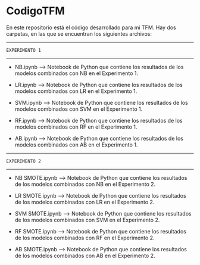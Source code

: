 # CodigoTFM

En este repositorio está el código desarrollado para mi TFM. Hay dos carpetas, en las que se encuentran los siguientes archivos:



----------------------------

	EXPERIMENTO 1

----------------------------


- NB.ipynb --> Notebook de Python que contiene los resultados de los modelos combinados con NB en el Experimento 1.

- LR.ipynb --> Notebook de Python que contiene los resultados de los modelos combinados con LR en el Experimento 1.

- SVM.ipynb --> Notebook de Python que contiene los resultados de los modelos combinados con SVM en el Experimento 1.

- RF.ipynb --> Notebook de Python que contiene los resultados de los modelos combinados con RF en el Experimento 1.

- AB.ipynb --> Notebook de Python que contiene los resultados de los modelos combinados con AB en el Experimento 1.




-----------------------------

	EXPERIMENTO 2

-----------------------------


- NB SMOTE.ipynb --> Notebook de Python que contiene los resultados de los modelos combinados con NB en el Experimento 2.

- LR SMOTE.ipynb --> Notebook de Python que contiene los resultados de los modelos combinados con LR en el Experimento 2.

- SVM SMOTE.ipynb --> Notebook de Python que contiene los resultados de los modelos combinados con SVM en el Experimento 2.

- RF SMOTE.ipynb --> Notebook de Python que contiene los resultados de los modelos combinados con RF en el Experimento 2.

- AB SMOTE.ipynb --> Notebook de Python que contiene los resultados de los modelos combinados con AB en el Experimento 2.
